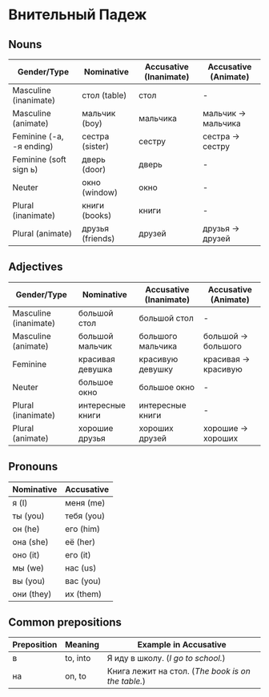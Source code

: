 # Внительный Падеж
## Nouns
| **Gender/Type**          | **Nominative**   | **Accusative (Inanimate)** | **Accusative (Animate)** |
| ------------------------ | ---------------- | -------------------------- | ------------------------ |
| Masculine (inanimate)    | стол (table)     | стол                       | -                        |
| Masculine (animate)      | мальчик (boy)    | мальчика                   | мальчик → мальчика       |
| Feminine (-а, -я ending) | сестра (sister)  | сестру                     | сестра → сестру          |
| Feminine (soft sign ь)   | дверь (door)     | дверь                      | -                        |
| Neuter                   | окно (window)    | окно                       | -                        |
| Plural (inanimate)       | книги (books)    | книги                      | -                        |
| Plural (animate)         | друзья (friends) | друзей                     | друзья → друзей          |
## Adjectives
| **Gender/Type**         | **Nominative**        | **Accusative (Inanimate)** | **Accusative (Animate)** |
|-------------------------|-----------------------|----------------------------|--------------------------|
| Masculine (inanimate)    | большой стол          | большой стол                | -                        |
| Masculine (animate)      | большой мальчик       | большого мальчика           | большой → большого        |
| Feminine                | красивая девушка      | красивую девушку            | красивая → красивую       |
| Neuter                  | большое окно          | большое окно                | -                        |
| Plural (inanimate)       | интересные книги      | интересные книги            | -                        |
| Plural (animate)         | хорошие друзья        | хороших друзей              | хорошие → хороших         |
## Pronouns
| **Nominative** | **Accusative** |
|----------------|----------------|
| я (I)          | меня (me)      |
| ты (you)       | тебя (you)     |
| он (he)        | его (him)      |
| она (she)      | её (her)       |
| оно (it)       | его (it)       |
| мы (we)        | нас (us)       |
| вы (you)       | вас (you)      |
| они (they)     | их (them)      |
## Common prepositions
| **Preposition** | **Meaning**         | **Example in Accusative**            |
|-----------------|---------------------|--------------------------------------|
| в               | to, into            | Я иду в школу. (*I go to school.*)   |
| на              | on, to              | Книга лежит на стол. (*The book is on the table.*) |
